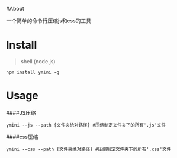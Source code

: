 #About

一个简单的命令行压缩js和css的工具

# Install

> shell (node.js)

```shell
npm install ymini -g
```

# Usage

####JS压缩

```shell
ymini --js --path {文件夹绝对路径} #压缩制定文件夹下的所有'.js'文件
```

####css压缩

```shell
ymini --css --path {文件夹绝对路径} #压缩制定文件夹下的所有'.css'文件
```

